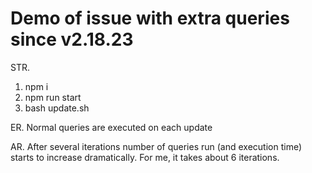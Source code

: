 # Demo of issue with extra queries since v2.18.23

STR.
1. npm i
2. npm run start
3. bash update.sh

ER.
Normal queries are executed on each update

AR.
After several iterations number of queries run (and execution time)
 starts to increase dramatically. For me, it takes about 6 iterations.
